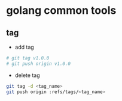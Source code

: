 # golang common tools

## tag

- add tag
```bash
# git tag v1.0.0
# git push origin v1.0.0
```

- delete tag
```bash
git tag -d <tag_name>
git push origin :refs/tags/<tag_name>
```
